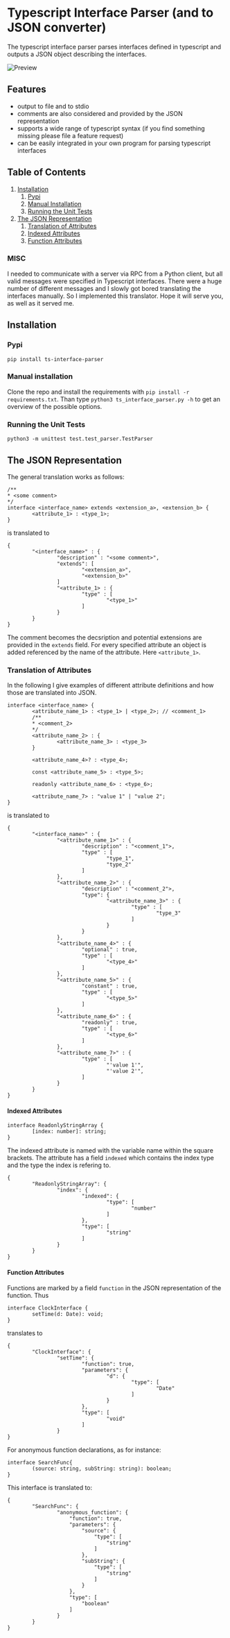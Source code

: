 # Typescript Interface Parser (and to JSON converter)

The typescript interface parser parses interfaces defined in typescript and outputs a JSON object describing the interfaces.

![Preview](./documentation/render1571132256134.gif "Example Preview")

## Features

- output to file and to stdio
- comments are also considered and provided by the JSON representation
- supports a wide range of typescript syntax (if you find something missing please file a feature request)
- can be easily integrated in your own program for parsing typescript interfaces

## Table of Contents

1. [Installation](#Installation)
      1. [Pypi](#Pypi)
      1. [Manual Installation](#ManualInstallation)
      1. [Running the Unit Tests](#unittest)
2. [The JSON Representation](#json)
      1. [Translation of Attributes](#attributes)
      1. [Indexed Attributes](#index)
      1. [Function Attributes](#function)

### MISC

I needed to communicate with a server via RPC from a Python client, but all valid messages were specified in Typescript interfaces. There were a huge number of different messages and I slowly got bored translating the interfaces manually. So I implemented this translator. Hope it will serve you, as well as it served me.

## <a name="Installation"></a>Installation

### <a name="Pypi"></a>Pypi

```
pip install ts-interface-parser
```

### <a name="ManualInstallation"></a>Manual installation

Clone the repo and install the requirements with
`pip install -r requirements.txt`. Than type `python3 ts_interface_parser.py -h` to get an overview of the possible options.

### <a name="unittest"></a>Running the Unit Tests

```
python3 -m unittest test.test_parser.TestParser
```

## <a name="json"></a>The JSON Representation

The general translation works as follows:

```
/**
* <some comment>
*/
interface <interface_name> extends <extension_a>, <extension_b> {
        <attribute_1> : <type_1>;
}
```

is translated to

```
{
        "<interface_name>" : {
                "description" : "<some comment>",
                "extends": [
                        "<extension_a>",
                        "<extension_b>"
                ]
                "<attribute_1> : {
                        "type" : [
                                "<type_1>"
                        ]
                }
        }
}
```

The comment becomes the decsription and potential extensions are provided in the `extends` field. For every specified attribute an object is added referenced by the name of the attribute. Here `<attribute_1>`.

### <a name="attributes"></a>Translation of Attributes

In the following I give examples of different attribute definitions and how those are translated into JSON.

```
interface <interface_name> {
        <attribute_name_1> : <type_1> | <type_2>; // <comment_1>
        /**
        * <comment_2>
        */
        <attribute_name_2> : {
                <attribute_name_3> : <type_3>
        }

        <attribute_name_4>? : <type_4>;

        const <attribute_name_5> : <type_5>;

        readonly <attribute_name_6> : <type_6>;

        <attribute_name_7> : "value 1" | "value 2";
}
```

is translated to

```
{
        "<interface_name>" : {
                "<attribute_name_1>" : {
                        "description" : "<comment_1">,
                        "type" : [
                                "type_1",
                                "type_2"
                        ]
                },
                "<attribute_name_2>" : {
                        "description" : "<comment_2">,
                        "type": {
                                "<attribute_name_3>" : {
                                        "type" : [
                                                "type_3"
                                        ]
                                }
                        }
                },
                "<attribute_name_4>" : {
                        "optional" : true,
                        "type" : [
                                "<type_4>"
                        ]
                },
                "<attribute_name_5>" : {
                        "constant" : true,
                        "type" : [
                                "<type_5>"
                        ]
                },
                "<attribute_name_6>" : {
                        "readonly" : true,
                        "type" : [
                                "<type_6>"
                        ]
                },
                "<attribute_name_7>" : {
                        "type" : [
                                "'value 1'",
                                "'value 2'",
                        ]
                }
        }
}
```

#### <a name="index"></a>Indexed Attributes

```
interface ReadonlyStringArray {
        [index: number]: string;
}
```

The indexed attribute is named with the variable name within the square brackets. The attribute has a field `indexed` which contains the index type and the type the index is refering to.

```
{
        "ReadonlyStringArray": {
                "index": {
                        "indexed": {
                                "type": [
                                        "number"
                                ]
                        },
                        "type": [
                                "string"
                        ]
                }
        }
}
```

#### <a name="function"></a>Function Attributes

Functions are marked by a field `function` in the JSON representation of the function. Thus

```
interface ClockInterface {
        setTime(d: Date): void;
}
```

translates to

```
{
        "ClockInterface": {
                "setTime": {
                        "function": true,
                        "parameters": {
                                "d": {
                                        "type": [
                                                "Date"
                                        ]
                                }
                        },
                        "type": [
                                "void"
                        ]
                }
}
```

For anonymous function declarations, as for instance:

```
interface SearchFunc{
        (source: string, subString: string): boolean;
}
```

This interface is translated to:

```
{
        "SearchFunc": {
                "anonymous_function": {
                    "function": true,
                    "parameters": {
                        "source": {
                            "type": [
                                "string"
                            ]
                        },
                        "subString": {
                            "type": [
                                "string"
                            ]
                        }
                    },
                    "type": [
                        "boolean"
                    ]
                }
        }
}
```
